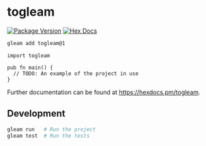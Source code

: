# togleam

[![Package Version](https://img.shields.io/hexpm/v/togleam)](https://hex.pm/packages/togleam)
[![Hex Docs](https://img.shields.io/badge/hex-docs-ffaff3)](https://hexdocs.pm/togleam/)

```sh
gleam add togleam@1
```
```gleam
import togleam

pub fn main() {
  // TODO: An example of the project in use
}
```

Further documentation can be found at <https://hexdocs.pm/togleam>.

## Development

```sh
gleam run   # Run the project
gleam test  # Run the tests
```
